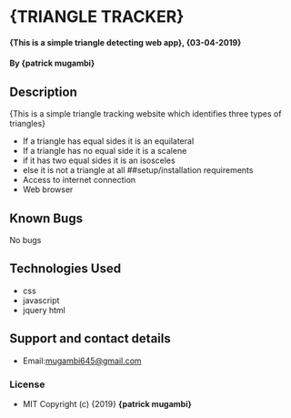 # {TRIANGLE TRACKER}
#### {This is a simple triangle detecting web app}, {03-04-2019}
#### By **{patrick mugambi}**
## Description
{This is a simple triangle tracking website which identifies three types of triangles}
* If a triangle has equal sides it is an equilateral
* If a triangle has no equal side it is a scalene
* if it has two equal sides it is an isosceles
* else it is not a triangle at all
##setup/installation requirements
* Access to internet connection
* Web browser
## Known Bugs
No bugs
## Technologies Used
* css
* javascript
* jquery
html
## Support and contact details
* Email:mugambi645@gmail.com
### License
* MIT Copyright (c) {2019} **{patrick mugambi}**
